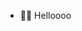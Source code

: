 - 👋🏾 Helloooo

<!---
deshones/deshones is a ✨ special ✨ repository because its `README.md` (this file) appears on your GitHub profile.
You can click the Preview link to take a look at your changes.
--->
